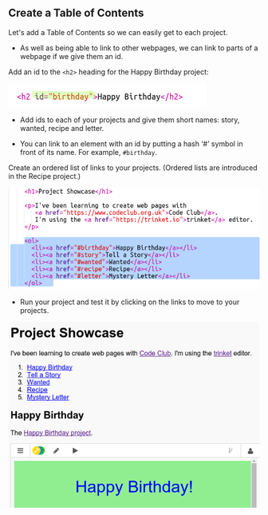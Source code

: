 ## Create a Table of Contents

Let's add a Table of Contents so we can easily get to each project.

+ As well as being able to link to other webpages, we can link to parts of a webpage if we give them an id. 

Add an id to the `<h2>` heading for the Happy Birthday project:

![screenshot](images/showcase-id.png)

+ Add ids to each of your projects and give them short names: story, wanted, recipe and letter.

+ You can link to an element with an id by putting a hash ‘#’ symbol in front of its name. For example, `#birthday`.

Create an ordered list of links to your projects. (Ordered lists are introduced in the Recipe project.)

![स्क्रीनशॉट](images/showcase-list.png)

+ Run your project and test it by clicking on the links to move to your projects. 

![स्क्रीनशॉट](images/showcase-list-output.png)